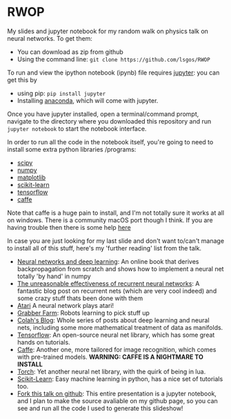 # RWOP
My slides and jupyter notebook for my random walk on physics talk on neural networks. To get them:

  - You can download as zip from github
  - Using the command line: ````git clone https://github.com/lsgos/RWOP````
  
To run and view the ipython notebook (ipynb) file requires [jupyter](http://jupyter.org/): you can get this by
  - using pip: ````pip install jupyter````
  - Installing [anaconda](https://www.continuum.io/downloads), which will come with jupyter.
  
Once you have jupyter installed, open a terminal/command prompt, navigate to the directory where you downloaded this repository and run
````jupyter notebook````
to start the notebook interface. 

In order to run all the code in the notebook itself, you're going to need to install some extra python libraries /programs:
- [scipy](https://www.scipy.org/)
- [numpy](http://www.numpy.org/)
- [matplotlib](http://matplotlib.org/)
- [scikit-learn](http://scikit-learn.org/stable/)
- [tensorflow](https://www.tensorflow.org/)
- [caffe](http://caffe.berkeleyvision.org/)

Note that caffe is a huge pain to install, and I'm not totally sure it works at all on windows.
There is a community macOS port though I think. If you are having trouble then there is some help [here](https://www.ubuntu.com/desktop)


In case you are just looking for my last slide and don't want to/can't manage to install all of this stuff, here's my 'further reading' list from the talk.
- [Neural networks and deep learning][1]: An online book that derives backpropagation from scratch and shows how to implement a neural net totally 'by hand' in numpy
- [The unreasonable effectiveness of recurrent neural networks][2]: A fantastic blog post on recurrent nets (which are very cool indeed) and some crazy stuff thats been done with them
- [Atari][9] A neural network plays atari!
- [Grabber Farm][10]: Robots learning to pick stuff up
- [Colah's Blog][3]: Whole series of posts about deep learning and neural nets, including some more mathematical treatment of data as manifolds.
- [Tensorflow][4]: An open-source neural net library, which has some great hands on tutorials.
- [Caffe][5]: Another one, more tailored for image recognition, which comes with pre-trained models. **WARNING: CAFFE IS A NIGHTMARE TO INSTALL**
- [Torch][6]: Yet another neural net library, with the quirk of being in lua.
- [Scikit-Learn][7]: Easy machine learning in python, has a nice set of tutorials too.
- [Fork this talk on github][8]: This entire presentation is a jupyter notebook, and I plan to make the source avaliable on my github page, so you can see and run all the code I used to generate this slideshow! 


[1]: http://neuralnetworksanddeeplearning.com/
[2]: http://karpathy.github.io/2015/05/21/rnn-effectiveness/
[3]: http://colah.github.io/
[4]: https://www.tensorflow.org/
[5]: http://caffe.berkeleyvision.org/
[6]: http://torch.ch/
[7]: http://scikit-learn.org/
[8]: https://github.com/lsgos
[9]: https://www.youtube.com/watch?v=V1eYniJ0Rnk
[10]: https://research.googleblog.com/2016/03/deep-learning-for-robots-learning-from.html
